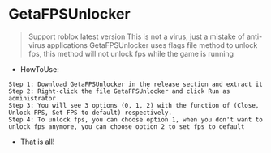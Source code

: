# GetaFPSUnlocker
> Support roblox latest version
> This is not a virus, just a mistake of anti-virus applications
> GetaFPSUnlocker uses flags file method to unlock fps, this method will not unlock fps while the game is running

- HowToUse:
```
Step 1: Download GetaFPSUnlocker in the release section and extract it 
Step 2: Right-click the file GetaFPSUnlocker and click Run as administrator
Step 3: You will see 3 options (0, 1, 2) with the function of (Close, Unlock FPS, Set FPS to default) respectively.
Step 4: To unlock fps, you can choose option 1, when you don't want to unlock fps anymore, you can choose option 2 to set fps to default
```
- That is all!
